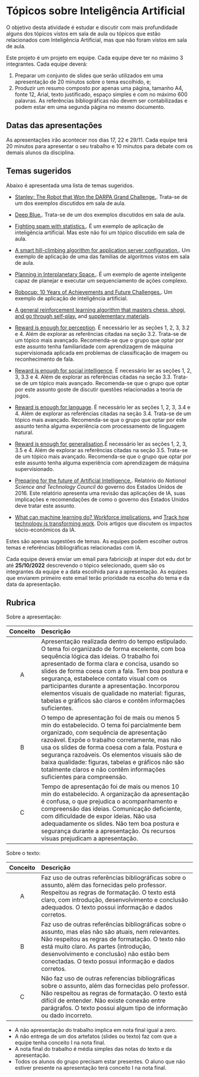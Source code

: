 # Tópicos sobre Inteligência Artificial

O objetivo desta atividade é estudar e discutir com mais profundidade alguns dos tópicos vistos em sala de aula ou tópicos que estão relacionados com Inteligência Artificial, mas que não foram vistos em sala de aula. 

Este projeto é um projeto em equipe. Cada equipe deve ter no máximo 3 integrantes. Cada equipe deverá: 

1. Preparar um conjunto de slides que serão utilizados em uma apresentação de 20 minutos sobre o tema escolhido, e;
1. Produzir um resumo composto por apenas uma página, tamanho A4, fonte 12, Arial, texto justificado, espaço simples e com no máximo 600 palavras. As referências bibliográficas não devem ser contabilizadas e podem estar em uma segunda página no mesmo documento.

## Datas das apresentações

As apresentações irão acontecer nos dias 17, 22 e 29/11. Cada equipe terá 20 minutos para apresentar o seu trabalho e 10 minutos para debate com os demais alunos da disciplina. 

## Temas sugeridos

Abaixo é apresentada uma lista de temas sugeridos. 

* [Stanley: The Robot that Won the DARPA Grand Challenge.](../../referencias/papers/Thrun_DARPA_2006.pdf). Trata-se de um dos exemplos discutidos em sala de aula. 
* [Deep Blue.](../../referencias/papers/deep_blue.pdf). Trata-se de um dos exemplos discutidos em sala de aula.
* [Fighting spam with statistics.](../../referencias/papers/Goodman_spam2004.pdf). É um exemplo de aplicação de inteligência artificial. Mas este não foi um tópico discutido em sala de aula.
* [A smart hill-climbing algorithm for application server configuration.](../../referencias/papers/hill_climbing_web.pdf). Um exemplo de aplicação de uma das famílias de algoritmos vistos em sala de aula.
* [Planning in Interplanetary Space.](../../referencias/papers/jonsson_planning_2000.pdf). É um exemplo de agente inteligente capaz de planejar e executar um sequenciamento de ações complexo.
* [Robocup: 10 Years of Achievements and Future Challenges.](../../referencias/papers/robocup.pdf). Um exemplo de aplicação de inteligência artificial.

* [A general reinforcement learning algorithm that masters chess, shogi, and go through self-play.](../../referencias/papers/rl_aar6404-Silver.pdf) and [supplementary materials](../../referencias/papers/rl_aar6404-Silver-SM.pdf).

* [Reward is enough for perception](../../referencias/papers/reward_enought.pdf). É necessário ler as seções 1, 2, 3, 3.2 e 4. Além de explorar as referências citadas na seção 3.2. Trata-se de um tópico mais avançado. Recomenda-se que o grupo que optar por este assunto tenha familiaridade com aprendizagem de máquina supervisionada aplicada em problemas de classificação de imagem ou reconhecimento de fala. 
* [Reward is enough for social intelligence](../../referencias/papers/reward_enought.pdf). É necessário ler as seções 1, 2, 3, 3.3 e 4. Além de explorar as referências citadas na seção 3.3. Trata-se de um tópico mais avançado. Recomenda-se que o grupo que optar por este assunto goste de discutir questões relacionadas a teoria de jogos. 
* [Reward is enough for language](../../referencias/papers/reward_enought.pdf). É necessário ler as seções 1, 2, 3, 3.4 e 4. Além de explorar as referências citadas na seção 3.4. Trata-se de um tópico mais avançado. Recomenda-se que o grupo que optar por este assunto tenha alguma experiência com processamento de linguagem natural.
* [Reward is enough for generalisation](../../referencias/papers/reward_enought.pdf).É necessário ler as seções 1, 2, 3, 3.5 e 4. Além de explorar as referências citadas na seção 3.5. Trata-se de um tópico mais avançado. Recomenda-se que o grupo que optar por este assunto tenha alguma experiência com aprendizagem de máquina supervisionado. 

* [Preparing for the future of Artificial Intelligence.](../../referencias/papers/preparing_for_the_future_of_ai.pdf). Relatório do *National Science and Technology Council* do governo dos Estados Unidos de 2016. Este relatório apresenta uma revisão das aplicações de IA, suas implicações e recomendações de como o governo dos Estados Unidos deve tratar este assunto. 
* [What can machine learning do? Workforce implications.](../../referencias/papers/work_Science_WorkforceDec2017.pdf) and [Track how technology is transforming work](../../referencias/papers/work_Nature2017_Mitchell_Brynjolfsson_FINAL.pdf). Dois artigos que discutem os impactos sócio-econômicos da IA. 

Estes são apenas sugestões de temas. As equipes podem escolher outros temas e referências bibliográficas relacionadas com IA.

Cada equipe deverá enviar um email para fabriciojb at insper dot edu dot br até **25/10/2022** descrevendo o tópico selecionado, quem são os integrantes da equipe e a data escolhida para a apresentação. As equipes que enviarem primeiro este email terão prioridade na escolha do tema e da data da apresentação. 

## Rubrica

Sobre a apresentação: 

| Conceito | Descrição |
|:--------:|:----------|
| A | Apresentação realizada dentro do tempo estipulado. O tema foi organizado de forma excelente, com boa sequência lógica das ideias. O trabalho foi apresentado de forma clara e concisa, usando so slides de forma coesa com a fala. Tem boa postura e segurança, estabelece contato visual com os participantes durante a apresentação. Incorporou elementos visuais de qualidade no material: figuras, tabelas e gráficos são claros e contêm informações suficientes. |
| B | O tempo de apresentação foi de mais ou menos 5 min do estabelecido. O tema foi parcialmente bem organizado, com sequência de apresentação razoável. Expõe o trabalho corretamente, mas não usa os slides de forma coesa com a fala. Postura e segurança razoáveis. Os elementos visuais são de baixa qualidade: figuras, tabelas e gráficos não são totalmente claros e não contêm informações suficientes para compreensão. |
| C | Tempo de apresentação foi de mais ou menos 10 min do estabelecido. A organização da apresentação é confusa, o que prejudica o acompanhamento e compreensão das ideias. Comunicação deficiente, com dificuldade de expor ideias. Não usa adequadamente os slides. Não tem boa postura e segurança durante a apresentação. Os recursos visuas prejudicam a apresentação.| 

Sobre o texto: 

| Conceito | Descrição |
|:--------:|:----------|
| A | Faz uso de outras referências bibliográficas sobre o assunto, além das fornecidas pelo professor. Respeitou as regras de formatação. O texto está claro, com introdução, desenvolvimento e conclusão adequados. O texto possui informação e dados corretos.|
| B | Faz uso de outras referências bibliográficas sobre o assunto, mas elas não são atuais, nem relevantes. Não respeitou as regras de formatação. O texto não está muito claro. As partes (introdução, desenvolvimento e conclusão) não estão bem conectadas. O texto possui informação e dados corretos.|
| C | Não faz uso de outras referencias bibliográficas sobre o assunto, além das fornecidas pelo professor. Não respeitou as regras de formatação. O texto está difícil de entender. Não existe conexão entre parágrafos. O texto possui algum tipo de informação ou dado incorreto. |


* A não apresentação do trabalho implica em nota final igual a zero.
* A não entrega de um dos artefatos (slides ou texto) faz com que a equipe tenha conceito I na nota final.
* A nota final do trabalho é média simples das notas do texto e da apresentação.
* Todos os alunos do grupo precisam estar presentes. O aluno que não estiver presente na apresentação terá conceito I na nota final. 



